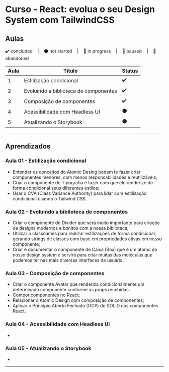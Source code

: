 # Curso - React: evolua o seu Design System com TailwindCSS

## Aulas
<p>
  ✔️ concluded &nbsp;&nbsp;&nbsp;|&nbsp;&nbsp;&nbsp;
  ⚫ not started &nbsp;&nbsp;&nbsp;|&nbsp;&nbsp;&nbsp;
  🔵 in progress &nbsp;&nbsp;&nbsp;|&nbsp;&nbsp;&nbsp;
  🔶 paused &nbsp;&nbsp;&nbsp;|&nbsp;&nbsp;&nbsp;
  🔴 abandoned 
</p>

| Aula | Titulo | Status |
| --- | --- | --- |
| 1 | Estilização condicional | ✔️ |
| 2 | Evoluindo a biblioteca de componentes | ✔️ |
| 3 | Composição de componentes | ✔️ |
| 4 | Acessibilidade com Headless UI | ⚫ |
| 5 | Atualizando o Storybook | ⚫ |

---

## Aprendizados

### Aula 01 - Estilização condicional
<ul>
  <li>Entender os conceitos do Atomic Desing podem te fazer criar componentes menores, com menos responsabilidades e reutilizáveis;</li>
  <li>Criar o componente de Tipografia e fazer com que ele renderize de forma condicional seus diferentes estilos;</li>
  <li>Usar o CVA (Class Variance Authority) para lidar com estilização condicional usando o Tailwind CSS.</li>
</ul>

### Aula 02 - Evoluindo a biblioteca de componentes
<ul>
  <li>Criar o componente de Divider que será muito importante para criação de designs modernos e bonitos com a nossa biblioteca;</li>
  <li>Utilizar o classnames para realizar estilizações de forma condicional, gerando strings de classes com base em propriedades ativas em nosso componente;</li>
  <li>Criar e documentar o componente de Caixa (Box) que é um átomo do nosso design system e servirá para criar muitas das moléculas que podemos ter nas mais diversas interfaces de usuário.</li>
</ul>

### Aula 03 - Composição de componentes
<ul>
  <li>Criar o componente Avatar que renderiza condicionalmente um determinado componente conforme as props recebidas;</li>
  <li>Compor componentes no React;</li>
  <li>Relacionar o Atomic Design com composição de componentes;</li>
  <li>Aplicar o Princípio Aberto Fechado (OCP) do SOLID nos componentes React.</li>
</ul>

### Aula 04 - Acessibilidade com Headless UI
<ul>
  <li></li>
</ul>

### Aula 05 - Atualizando o Storybook
<ul>
  <li></li>
</ul>

---

<!-- ## 🎯 Projeto desenvolvido
Este é o screenshot do projeto que foi desenvolvido durante o curso:

<p align="center">
  <img alt="Miniatura da imagem do projeto"src="../../.github/thumbs/preview.jpg">
</p> -->
